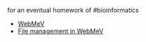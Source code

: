 for an eventual homework of #bioinformatics

+ [WebMeV](https://mev.tm4.org/#/about)
+ [File management in WebMeV](https://web-mev.github.io/file_management/#file-management-in-webmev)

